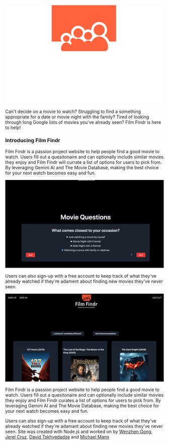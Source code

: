 <img src="https://github.com/michael-w-mann/filmfindr/blob/dev/client/components/statics/film-findr-high-resolution-logo-transparent.png?raw=true" alt="Film Findr Logo" width="500">




Can't decide on a movie to watch? Struggling to find a something appropriate for a date or movie night with the family? Tired of looking through long Google lists of movies you've already seen? Film Findr is here to help!

### Introducing Film Findr
Film Findr is a passion project website to help people find a good movie to watch. Users fill out a quesitonaire and can optionally include similar movies they enjoy and Film Findr will currate a list of options for users to pick from. By leveraging Gemini AI and The Movie Database, making the best choice for your next watch becomes easy and fun.

<img src="https://github.com/michael-w-mann/filmfindr/blob/dev/client/components/statics/first gif.gif" alt="Film Findr Logo" width="800">

Users can also sign-up with a free account to keep track of what they've already watched if they're adament about finding new movies they've never seen.

<img src="https://github.com/michael-w-mann/filmfindr/blob/dev/client/components/statics/second gif.gif" alt="Film Findr Logo" width="800">


Film Findr is a passion project website to help people find a good movie to watch. Users fill out a quesitonaire and can optionally include similar movies they enjoy and Film Findr curates a list of options for users to pick from. By leveraging Gemini AI and The Movie Database, making the best choice for your next watch becomes easy and fun.

Users can also sign-up with a free account to keep track of what they've already watched if they're adamant about finding new movies they've never seen.
Site was created with Node.js and worked on by [Wenzhen Gong](https://github.com/wenzhen-gong), [Jerel Cruz](https://github.com/jaycruz2905), [David Tskhvedadze](https://github.com/davidtskhvedadze) and [Michael Mann](https://github.com/michael-w-mann)
